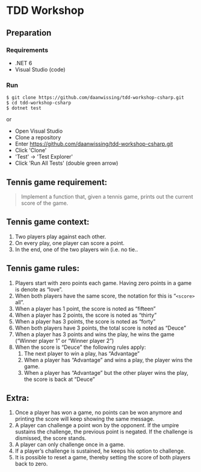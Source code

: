 # TDD Workshop

## Preparation

### Requirements
- .NET 6
- Visual Studio (code)

### Run
```
$ git clone https://github.com/daanwissing/tdd-workshop-csharp.git
$ cd tdd-workshop-csharp
$ dotnet test
```
or
* Open Visual Studio
* Clone a repository
* Enter https://github.com/daanwissing/tdd-workshop-csharp.git 
* Click 'Clone'
* 'Test' -> 'Test Explorer'
* Click 'Run All Tests' (double green arrow)
## Tennis game requirement: 

> Implement a function that, given a tennis game, prints out the current score of the game.

## Tennis game context:

1.	Two players play against each other.
2.	On every play, one player can score a point.
3.	In the end, one of the two players win (i.e. no tie..

## Tennis game rules:

1.	Players start with zero points each game. Having zero points in a game is denote as “love”.
2.	When both players have the same score, the notation for this is “`<score>` all”.
3.	When a player has 1 point, the score is noted as “fifteen”
4.	When a player has 2 points, the score is noted as “thirty”
5.	When a player has 3 points, the score is noted as “forty”
6.	When both players have 3 points, the total score is noted as “Deuce”
7.	When a player has 3 points and wins the play, he wins the game (“Winner player 1” or “Winner player 2”)
8.	When the score is “Deuce” the following rules apply:
    1.	The next player to win a play, has “Advantage”
    2.	When a player has “Advantage” and wins a play, the player wins the game.
    3.	When a player has “Advantage” but the other player wins the play, the score is back at “Deuce”

## Extra:

1.	Once a player has won a game, no points can be won anymore and printing the score will keep showing the same message.
2.	A player can challenge a point won by the opponent. If the umpire sustains the challenge, the previous point is negated. If the challenge is dismissed, the score stands.
3.	A player can only challenge once in a game.
4.	If a player’s challenge is sustained, he keeps his option to challenge.
5.	It is possible to reset a game, thereby setting the score of both players back to zero.
